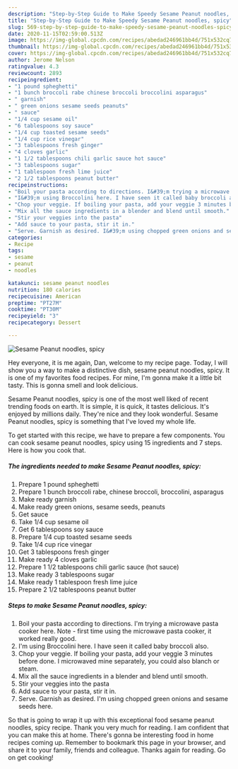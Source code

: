 ```yaml
---
description: "Step-by-Step Guide to Make Speedy Sesame Peanut noodles, spicy"
title: "Step-by-Step Guide to Make Speedy Sesame Peanut noodles, spicy"
slug: 569-step-by-step-guide-to-make-speedy-sesame-peanut-noodles-spicy
date: 2020-11-15T02:59:00.513Z
image: https://img-global.cpcdn.com/recipes/abedad246961bb4d/751x532cq70/sesame-peanut-noodles-spicy-recipe-main-photo.jpg
thumbnail: https://img-global.cpcdn.com/recipes/abedad246961bb4d/751x532cq70/sesame-peanut-noodles-spicy-recipe-main-photo.jpg
cover: https://img-global.cpcdn.com/recipes/abedad246961bb4d/751x532cq70/sesame-peanut-noodles-spicy-recipe-main-photo.jpg
author: Jerome Nelson
ratingvalue: 4.3
reviewcount: 2893
recipeingredient:
- "1 pound spheghetti"
- "1 bunch broccoli rabe chinese broccoli broccolini asparagus"
- " garnish"
- " green onions sesame seeds peanuts"
- " sauce"
- "1/4 cup sesame oil"
- "6 tablespoons soy sauce"
- "1/4 cup toasted sesame seeds"
- "1/4 cup rice vinegar"
- "3 tablespoons fresh ginger"
- "4 cloves garlic"
- "1 1/2 tablespoons chili garlic sauce hot sauce"
- "3 tablespoons sugar"
- "1 tablespoon fresh lime juice"
- "2 1/2 tablespoons peanut butter"
recipeinstructions:
- "Boil your pasta according to directions. I&#39;m trying a microwave pasta cooker here. Note - first time using the microwave pasta cooker, it worked really good."
- "I&#39;m using Broccolini here. I have seen it called baby broccoli also."
- "Chop your veggie. If boiling your pasta, add your veggie 3 minutes before done. I microwaved mine separately, you could also blanch or steam."
- "Mix all the sauce ingredients in a blender and blend until smooth."
- "Stir your veggies into the pasta"
- "Add sauce to your pasta, stir it in."
- "Serve. Garnish as desired. I&#39;m using chopped green onions and sesame seeds here."
categories:
- Recipe
tags:
- sesame
- peanut
- noodles

katakunci: sesame peanut noodles 
nutrition: 180 calories
recipecuisine: American
preptime: "PT27M"
cooktime: "PT30M"
recipeyield: "3"
recipecategory: Dessert

---
```



![Sesame Peanut noodles, spicy](https://img-global.cpcdn.com/recipes/abedad246961bb4d/751x532cq70/sesame-peanut-noodles-spicy-recipe-main-photo.jpg)

Hey everyone, it is me again, Dan, welcome to my recipe page. Today, I will show you a way to make a distinctive dish, sesame peanut noodles, spicy. It is one of my favorites food recipes. For mine, I'm gonna make it a little bit tasty. This is gonna smell and look delicious.



Sesame Peanut noodles, spicy is one of the most well liked of recent trending foods on earth. It is simple, it is quick, it tastes delicious. It's enjoyed by millions daily. They're nice and they look wonderful. Sesame Peanut noodles, spicy is something that I've loved my whole life.


To get started with this recipe, we have to prepare a few components. You can cook sesame peanut noodles, spicy using 15 ingredients and 7 steps. Here is how you cook that.

<!--inarticleads1-->

##### The ingredients needed to make Sesame Peanut noodles, spicy:

1. Prepare 1 pound spheghetti
1. Prepare 1 bunch broccoli rabe, chinese broccoli, broccolini, asparagus
1. Make ready  garnish
1. Make ready  green onions, sesame seeds, peanuts
1. Get  sauce
1. Take 1/4 cup sesame oil
1. Get 6 tablespoons soy sauce
1. Prepare 1/4 cup toasted sesame seeds
1. Take 1/4 cup rice vinegar
1. Get 3 tablespoons fresh ginger
1. Make ready 4 cloves garlic
1. Prepare 1 1/2 tablespoons chili garlic sauce (hot sauce)
1. Make ready 3 tablespoons sugar
1. Make ready 1 tablespoon fresh lime juice
1. Prepare 2 1/2 tablespoons peanut butter




<!--inarticleads2-->

##### Steps to make Sesame Peanut noodles, spicy:

1. Boil your pasta according to directions. I&#39;m trying a microwave pasta cooker here. Note - first time using the microwave pasta cooker, it worked really good.
1. I&#39;m using Broccolini here. I have seen it called baby broccoli also.
1. Chop your veggie. If boiling your pasta, add your veggie 3 minutes before done. I microwaved mine separately, you could also blanch or steam.
1. Mix all the sauce ingredients in a blender and blend until smooth.
1. Stir your veggies into the pasta
1. Add sauce to your pasta, stir it in.
1. Serve. Garnish as desired. I&#39;m using chopped green onions and sesame seeds here.




So that is going to wrap it up with this exceptional food sesame peanut noodles, spicy recipe. Thank you very much for reading. I am confident that you can make this at home. There's gonna be interesting food in home recipes coming up. Remember to bookmark this page in your browser, and share it to your family, friends and colleague. Thanks again for reading. Go on get cooking!
